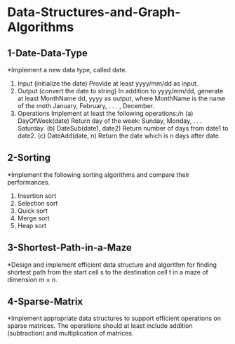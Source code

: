 # Data-Structures-and-Graph-Algorithms
## 1-Date-Data-Type
*Implement a new data type, called date.
  1. Input (initialize the date)
    Provide at least yyyy/mm/dd as input.
  2. Output (convert the date to string)
    In addition to yyyy/mm/dd, generate at least MonthName dd, yyyy as output, where MonthName is the name of the moth January, February, . . . , December.
  3. Operations
    Implement at least the following operations:/n
    (a) DayOfWeek(date)
        Return day of the week: Sunday, Monday, . . . Saturday.
    (b) DateSub(date1, date2)
        Return number of days from date1 to date2.
    (c) DateAdd(date, n)
        Return the date which is n days after date.
## 2-Sorting
*Implement the following sorting algorithms and compare their performances.
  1. Insertion sort
  2. Selection sort
  3. Quick sort
  4. Merge sort
  5. Heap sort
## 3-Shortest-Path-in-a-Maze
*Design and implement efficient data structure and algorithm for finding shortest path from the start cell s to the destination cell t in a maze of dimension m × n.
## 4-Sparse-Matrix
*Implement appropriate data structures to support efficient operations on sparse matrices. The operations should at least include addition (subtraction) and multiplication of matrices.
